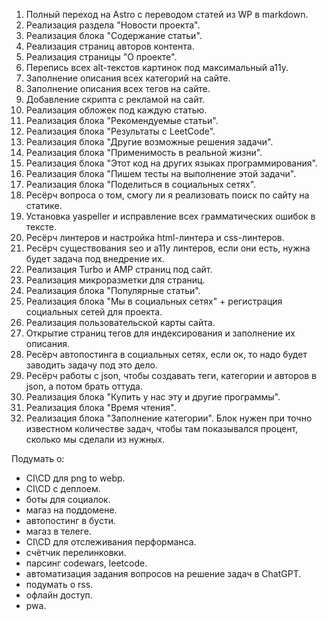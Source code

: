 1. Полный переход на Astro с переводом статей из WP в markdown.
2. Реализация раздела "Новости проекта".
3. Реализация блока "Содержание статьи".
4. Реализация страниц авторов контента.
5. Реализация страницы "О проекте".
6. Перепись всех alt-текстов картинок под максимальный a11y.
7. Заполнение описания всех категорий на сайте.
8. Заполнение описания всех тегов на сайте.
9.  Добавление скрипта с рекламой на сайт.
10. Реализация обложек под каждую статью.
11. Реализация блока "Рекомендуемые статьи".
12. Реализация блока "Результаты с LeetCode".
13. Реализация блока "Другие возможные решения задачи".
14. Реализация блока "Применимость в реальной жизни".
15. Реализация блока "Этот код на других языках программирования".
16. Реализация блока "Пишем тесты на выполнение этой задачи".
17. Реализация блока "Поделиться в социальных сетях".
18. Ресёрч вопроса о том, смогу ли я реализовать поиск по сайту на статике.
19. Установка yaspeller и исправление всех грамматических ошибок в тексте.
20. Ресёрч линтеров и настройка html-линтера и css-линтеров.
21. Ресёрч существования seo и a11y линтеров, если они есть, нужна будет задача под внедрение их.
22. Реализация Turbo и AMP страниц под сайт.
23. Реализация микроразметки для страниц.
24. Реализация блока "Популярные статьи".
25. Реализация блока "Мы в социальных сетях" + регистрация социальных сетей для проекта.
26. Реализация пользовательской карты сайта.
27. Открытие страниц тегов для индексирования и заполнение их описания.
28. Ресёрч автопостинга в социальных сетях, если ок, то надо будет заводить задачу под это дело.
29. Ресёрч работы с json, чтобы создавать теги, категории и авторов в json, а потом брать оттуда.
30. Реализация блока "Купить у нас эту и другие программы".
31. Реализация блока "Время чтения".
32. Реализация блока "Заполнение категории". Блок нужен при точно известном количестве задач, чтобы там показывался процент, сколько мы сделали из нужных.

Подумать о:
- CI\CD для png to webp.
- CI\CD с деплоем.
- боты для социалок.
- магаз на поддомене.
- автопостинг в бусти.
- магаз в телеге.
- CI\CD для отслеживания перформанса.
- счётчик перелинковки.
- парсинг codewars, leetcode.
- автоматизация задания вопросов на решение задач в ChatGPT.
- подумать о rss.
- офлайн доступ.
- pwa.